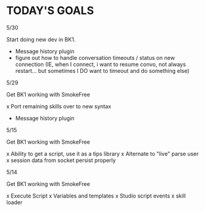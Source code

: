 # TODAY'S GOALS


5/30

Start doing new dev in BK1.

* Message history plugin
* figure out how to handle conversation timeouts / status on new connection (IE, when I connect, i want to resume convo, not always restart... but sometimes I DO want to timeout and do something else)


5/29

Get BK1 working with SmokeFree

x Port remaining skills over to new syntax
* Message history plugin


5/15

Get BK1 working with SmokeFree

x Ability to get a script, use it as a tips library
x Alternate to "live" parse user
x session data from socket persist properly

5/14

Get BK1 working with SmokeFree

x Execute Script
x Variables and templates
x Studio script events
x skill loader
